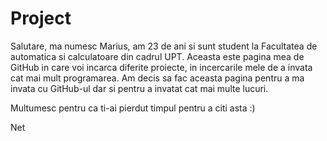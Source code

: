 # Project 
Salutare, ma numesc Marius, am 23 de ani si sunt student la Facultatea de automatica si calculatoare din cadrul UPT. 
Aceasta este pagina mea de GitHub in care voi incarca diferite proiecte, in incercarile mele de a invata cat mai mult programarea. 
Am decis sa fac aceasta pagina pentru a ma invata cu GitHub-ul dar si pentru a invatat cat mai multe lucuri.





Multumesc pentru ca ti-ai pierdut timpul pentru a citi asta :)

Net
